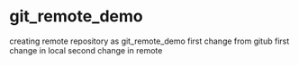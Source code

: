 # git_remote_demo
creating remote repository as git_remote_demo
first change from gitub
first change in local
second change in remote
